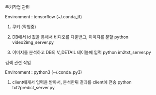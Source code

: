 쿠키작업 관련

Environment : tensorflow (~/.conda_tf)
1. 쿠키 (작업중)

2. DB에서 id 값을 통해서 비디오를 다운받고, 이미지를 분할
python video2img_server.py

3. 이미지를 분석하고 DB의 V_DETAIL 테이블에 입력
python im2txt_server.py


겁색 관련 작업

Environment : python3 (~/.conda_py3)
1. client에게서 입력을 받아서, 분석한뒤 결과를 client에 전송
python txt2predict_server.py
